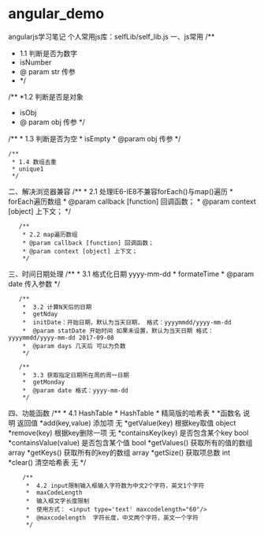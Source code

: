 # angular_demo
angularjs学习笔记
个人常用js库：selfLib/self_lib.js
  一、js常用
  /**
  * 1.1 判断是否为数字
  * isNumber
  * @ param str 传参
  * */

  /**
  *1.2 判断是否是对象
  * isObj
  * @ param obj 传参
   */

   /**
    * 1.3 判断是否为空
    * isEmpty
    * @param obj 传参
    */

    /**
     * 1.4 数组去重
     * unique1
     */
  二、解决浏览器兼容
      /**
       * 2.1 处理IE6-IE8不兼容forEach()与map()遍历
       * forEach遍历数组
       * @param callback [function] 回调函数；
       * @param context [object] 上下文；
       */

       /**
        * 2.2 map遍历数组
        * @param callback [function] 回调函数；
        * @param context [object] 上下文；
        */
  三、时间日期处理
      /**
       *  3.1 格式化日期 yyyy-mm-dd
       *  formateTime
       *  @param date 传入参数
       */

       /**
        *  3.2 计算N天后的日期
        *  getNday
        *  initDate：开始日期，默认为当天日期， 格式：yyyymmdd/yyyy-mm-dd
        *  @param statDate 开始时间 如果未设置，默认为当天日期 格式：yyyymmdd/yyyy-mm-dd 2017-09-08
        *  @param days 几天后 可以为负数
        */

       /**
        *  3.3 获取指定日期所在周的周一日期
        *  getMonday
        *  @param date 格式：yyyy-mm-dd
        */


  四、功能函数
        /**
        *  4.1 HashTable
        *  HashTable
        *  精简版的哈希表
        *
        *函数名         	说明	                返回值
        *add(key,value)	添加项	             无
        *getValue(key)	    根据key取值	         object
        *remove(key)	    根据key删除一项	      无
        *containsKey(key)	是否包含某个key	      bool
        *containsValue(value)	是否包含某个值	      bool
        *getValues()	        获取所有的值的数组	  array
        *getKeys()	         获取所有的key的数组	  array
        *getSize()	         获取项总数	          int
        *clear()	         清空哈希表	           无
        */

        /**
         *  4.2 input限制输入框输入字符数为中文2个字符，英文1个字符
         *  maxCodeLength
         *  输入框文字长度限制
         *  使用方式： <input type='text' maxcodelength="60"/>
         *  @maxcodelength  字符长度，中文两个字符，英文一个字符
         */